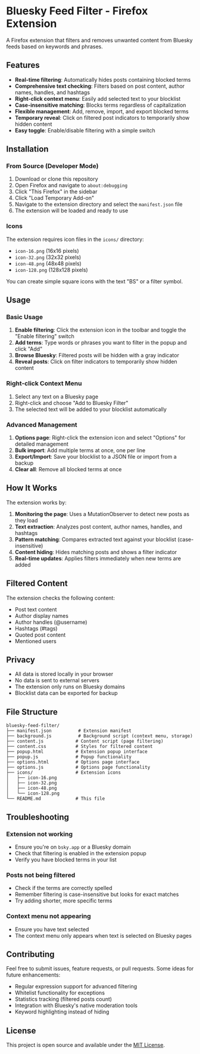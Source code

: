 # Bluesky Feed Filter - Firefox Extension

A Firefox extension that filters and removes unwanted content from Bluesky feeds based on keywords and phrases.

## Features

- **Real-time filtering**: Automatically hides posts containing blocked terms
- **Comprehensive text checking**: Filters based on post content, author names, handles, and hashtags
- **Right-click context menu**: Easily add selected text to your blocklist
- **Case-insensitive matching**: Blocks terms regardless of capitalization
- **Flexible management**: Add, remove, import, and export blocked terms
- **Temporary reveal**: Click on filtered post indicators to temporarily show hidden content
- **Easy toggle**: Enable/disable filtering with a simple switch

## Installation

### From Source (Developer Mode)

1. Download or clone this repository
2. Open Firefox and navigate to `about:debugging`
3. Click "This Firefox" in the sidebar
4. Click "Load Temporary Add-on"
5. Navigate to the extension directory and select the `manifest.json` file
6. The extension will be loaded and ready to use

### Icons

The extension requires icon files in the `icons/` directory:
- `icon-16.png` (16x16 pixels)
- `icon-32.png` (32x32 pixels)
- `icon-48.png` (48x48 pixels)
- `icon-128.png` (128x128 pixels)

You can create simple square icons with the text "BS" or a filter symbol.

## Usage

### Basic Usage

1. **Enable filtering**: Click the extension icon in the toolbar and toggle the "Enable filtering" switch
2. **Add terms**: Type words or phrases you want to filter in the popup and click "Add"
3. **Browse Bluesky**: Filtered posts will be hidden with a gray indicator
4. **Reveal posts**: Click on filter indicators to temporarily show hidden content

### Right-click Context Menu

1. Select any text on a Bluesky page
2. Right-click and choose "Add to Bluesky Filter"
3. The selected text will be added to your blocklist automatically

### Advanced Management

1. **Options page**: Right-click the extension icon and select "Options" for detailed management
2. **Bulk import**: Add multiple terms at once, one per line
3. **Export/Import**: Save your blocklist to a JSON file or import from a backup
4. **Clear all**: Remove all blocked terms at once

## How It Works

The extension works by:

1. **Monitoring the page**: Uses a MutationObserver to detect new posts as they load
2. **Text extraction**: Analyzes post content, author names, handles, and hashtags
3. **Pattern matching**: Compares extracted text against your blocklist (case-insensitive)
4. **Content hiding**: Hides matching posts and shows a filter indicator
5. **Real-time updates**: Applies filters immediately when new terms are added

## Filtered Content

The extension checks the following content:
- Post text content
- Author display names
- Author handles (@username)
- Hashtags (#tags)
- Quoted post content
- Mentioned users

## Privacy

- All data is stored locally in your browser
- No data is sent to external servers
- The extension only runs on Bluesky domains
- Blocklist data can be exported for backup

## File Structure

```
bluesky-feed-filter/
├── manifest.json          # Extension manifest
├── background.js          # Background script (context menu, storage)
├── content.js            # Content script (page filtering)
├── content.css           # Styles for filtered content
├── popup.html            # Extension popup interface
├── popup.js              # Popup functionality
├── options.html          # Options page interface
├── options.js            # Options page functionality
├── icons/                # Extension icons
│   ├── icon-16.png
│   ├── icon-32.png
│   ├── icon-48.png
│   └── icon-128.png
└── README.md             # This file
```

## Troubleshooting

### Extension not working
- Ensure you're on `bsky.app` or a Bluesky domain
- Check that filtering is enabled in the extension popup
- Verify you have blocked terms in your list

### Posts not being filtered
- Check if the terms are correctly spelled
- Remember filtering is case-insensitive but looks for exact matches
- Try adding shorter, more specific terms

### Context menu not appearing
- Ensure you have text selected
- The context menu only appears when text is selected on Bluesky pages

## Contributing

Feel free to submit issues, feature requests, or pull requests. Some ideas for future enhancements:

- Regular expression support for advanced filtering
- Whitelist functionality for exceptions
- Statistics tracking (filtered posts count)
- Integration with Bluesky's native moderation tools
- Keyword highlighting instead of hiding

## License

This project is open source and available under the [MIT License](LICENSE).